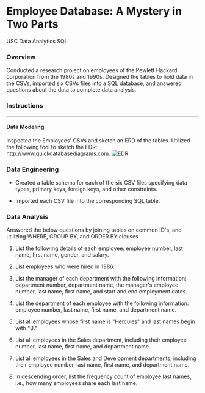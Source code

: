 # Employee Database: A Mystery in Two Parts
USC Data Analytics SQL


### Overview
Conducted a research project on employees of the Pewlett Hackard corporation from the 1980s and 1990s. Designed the tables to hold data in the CSVs, imported six CSVs files into a SQL database, and answered questions about the data to complete data analysis.



### Instructions
-----------------------------------------------------------------------------------------------------

#### Data Modeling
Inspected the Employees' CSVs and sketch an ERD of the tables. Utilized the following tool to sketch the EDR: http://www.quickdatabasediagrams.com.
![EDR](EDR/EDR.PNG)

### Data Engineering

- Created a table schema for each of the six CSV files specifying data types, primary keys, foreign keys, and other constraints.


- Imported each CSV file into the corresponding SQL table.



### Data Analysis
Answered the below questions by joining tables on common ID's, and utilizing WHERE, GROUP BY, and ORDER BY clouses
  
1. List the following details of each employee: employee number, last name, first name, gender, and salary.


2. List employees who were hired in 1986.


3. List the manager of each department with the following information: department number, department name, the manager's employee number, last name, first name, and start and end employment dates.


4. List the department of each employee with the following information: employee number, last name, first name, and department name.


5. List all employees whose first name is "Hercules" and last names begin with "B."


6. List all employees in the Sales department, including their employee number, last name, first name, and department name.


7. List all employees in the Sales and Development departments, including their employee number, last name, first name, and department name.


8. In descending order, list the frequency count of employee last names, i.e., how many employees share each last name.
